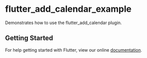 # flutter_add_calendar_example

Demonstrates how to use the flutter_add_calendar plugin.

## Getting Started

For help getting started with Flutter, view our online
[documentation](https://flutter.io/).
